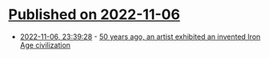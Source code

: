 # [Published on 2022-11-06](index.md)

* [2022-11-06, 23:39:28](https://news.ycombinator.com/item?id=33498888) - [50 years ago, an artist exhibited an invented Iron Age civilization](https://theconversation.com/50-years-ago-an-artist-convincingly-exhibited-a-fake-iron-age-civilization-with-invented-maps-music-and-artifacts-189026)
